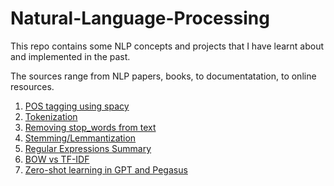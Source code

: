 # Natural-Language-Processing

This repo contains some NLP concepts and projects that I have learnt about and implemented in the past.

The sources range from NLP papers, books, to documentatation, to online resources.

1. [POS tagging using spacy](https://github.com/KevinLolochum/Natural-Language-Processing/blob/main/POS_tagging_using_spacy.ipynb)
2. [Tokenization](https://github.com/KevinLolochum/Natural-Language-Processing-Daily/blob/main/Sentence_tokenization_in_spacy_and_NLTK.ipynb)
3. [Removing stop_words from text](https://github.com/KevinLolochum/Natural-Language-Processing-Daily/blob/main/Removing_stop_words.ipynb)
4. [Stemming/Lemmantization](https://github.com/KevinLolochum/Natural-Language-Processing-Daily/blob/main/Lemmatisation_of_text.ipynb)
5. [Regular Expressions Summary](https://github.com/KevinLolochum/Natural-Language-Processing-Daily/blob/main/Regex.ipynb)
6. [BOW vs TF-IDF](https://github.com/KevinLolochum/Natural-Language-Processing-Daily/blob/main/BOW_vs_TF_IDF.ipynb)
7. [Zero-shot learning in GPT and Pegasus](https://github.com/KevinLolochum/Natural-Language-Processing-Daily/blob/main/Zero_shot_learning_in_GPT_and_Pegasus.ipynb)
